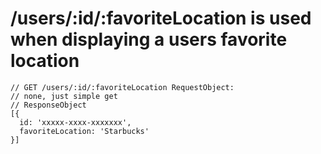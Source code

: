 # /users/:id/:favoriteLocation is used when displaying a users favorite location

```
// GET /users/:id/:favoriteLocation RequestObject:
// none, just simple get
// ResponseObject
[{
  id: 'xxxxx-xxxx-xxxxxxx',
  favoriteLocation: 'Starbucks'
}]
```
